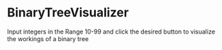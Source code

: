 # BinaryTreeVisualizer

Input integers in the Range 10-99 and click the desired button to visualize the workings of a binary tree